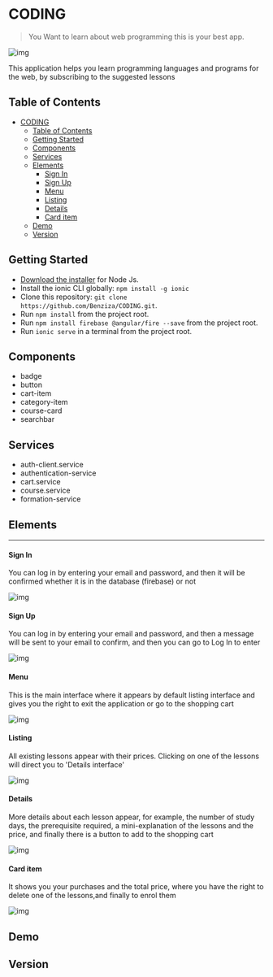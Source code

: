 # CODING

> You Want to learn about web programming this is your best app.

![img](./screenshot/logo2.png)

This application helps you learn programming languages and programs for the web, by subscribing to the suggested lessons

## Table of Contents

- [CODING](#coding)
  - [Table of Contents](#table-of-contents)
  - [Getting Started](#getting-started)
  - [Components](#components)
  - [Services](#services)
  - [Elements](#elements)
      - [Sign In](#sign-in)
      - [Sign Up](#sign-up)
      - [Menu](#menu)
      - [Listing](#listing)
      - [Details](#details)
      - [Card item](#card-item)
  - [Demo](#demo)
  - [Version](#version)
  <!-- - [Deploying](#deploying)
  - [Progressive Web App](#progressive-web-app)
  - [Android](#android)
  - [iOS](#ios) -->

## Getting Started

- [Download the installer](https://nodejs.org/) for Node Js.
- Install the ionic CLI globally: `npm install -g ionic`
- Clone this repository: `git clone https://github.com/Benziza/CODING.git`.
- Run `npm install` from the project root.
- Run `npm install firebase @angular/fire --save` from the project root.
- Run `ionic serve` in a terminal from the project root.

## Components

- badge
- button
- cart-item
- category-item
- course-card
- searchbar

## Services

- auth-client.service
- authentication-service
- cart.service
- course.service
- formation-service

## Elements

---

#### Sign In

You can log in by entering your email and password, and then it will be confirmed whether it is in the database (firebase) or not

![img](./screenshot/LogIn.png)

#### Sign Up

You can log in by entering your email and password, and then a message will be sent to your email to confirm, and then you can go to Log In to enter

![img](./screenshot/SignUp.png)

#### Menu

This is the main interface where it appears by default listing interface and gives you the right to exit the application or go to the shopping cart

![img](./screenshot/Menu.png)

#### Listing

All existing lessons appear with their prices. Clicking on one of the lessons will direct you to 'Details interface'

![img](./screenshot/Listing.png)

#### Details

More details about each lesson appear, for example, the number of study days, the prerequisite required, a mini-explanation of the lessons and the price, and finally there is a button to add to the shopping cart

![img](./screenshot/Detail.png)

#### Card item

It shows you your purchases and the total price, where you have the right to delete one of the lessons,and finally to enrol them

![img](./screenshot/CardItem.png)

## Demo

## Version
